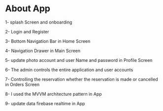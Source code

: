 
# About App

1- splash Screen and onboarding

2- Login and Register

3- Bottom Navigation Bar in Home Screen

4- Navigation Drawer in Main Screen

5- update photo account and user Name and password in Profile Screen

6- The admin controls the entire application and user accounts

7- Controlling the reservation whether the reservation is made or cancelled in Orders Screen

8- I used the MVVM architecture pattern in App

9- update data firebase realtime in App


